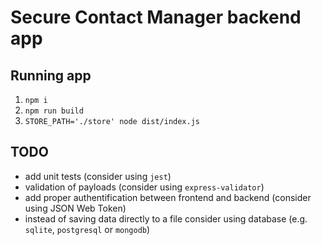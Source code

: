 # Secure Contact Manager backend app

## Running app

1. `npm i`
2. `npm run build`
3. `STORE_PATH='./store' node dist/index.js`

## TODO

* add unit tests (consider using `jest`)
* validation of payloads (consider using `express-validator`)
* add proper authentification between frontend and backend (consider using JSON Web Token)
* instead of saving data directly to a file consider using database (e.g. `sqlite`, `postgresql` or `mongodb`)
